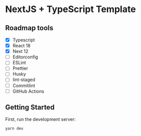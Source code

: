 # NextJS + TypeScript Template

## Roadmap tools

- [x] Typescript
- [x] React 18
- [x] Next 12
- [ ] Editorconfig
- [ ] ESLint
- [ ] Prettier
- [ ] Husky
- [ ] lint-staged
- [ ] Commitlint
- [ ] GitHub Actions

## Getting Started

First, run the development server:

```bash
yarn dev
```
